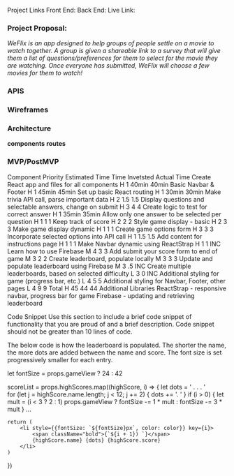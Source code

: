 Project Links
Front End:
Back End:
Live Link:

### **Project Proposal:**

*WeFlix is an app designed to help groups of people settle on a movie to watch together. A group is given a shareable link to a survey that will give them a list of questions/preferences for them to select for the movie they are watching. Once everyone has submitted, WeFlix will choose a few movies for them to watch!*


### APIS


### Wireframes


### Architecture
**components**
**routes**

### MVP/PostMVP





Component	Priority	Estimated Time	Time Invetsted	Actual Time
Create React app and files for all components	H	1	40min	40min
Basic Navbar & Footer	H	1	45min	45min
Set up basic React routing	H	1	30min	30min
Make trivia API call, parse important data	H	2	1.5	1.5
Display questions and selectable answers, change on submit	H	3	4	4
Create logic to test for correct answer	H	1	35min	35min
Allow only one answer to be selected per question	H	1	1	1
Keep track of score	H	2	2	2
Style game display - basic	H	2	3	3
Make game display dynamic	H	1	1	1
Create game options form	H	3	3	3
Incorporate selected options into API call	H	1	1.5	1.5
Add content for instructions page	H	1	1	1
Make Navbar dynamic using ReactStrap	H	1	1	INC
Learn how to use Firebase	M	4	3	3
Add submit your score form to end of game	M	3	2	2
Create leaderboard, populate locally	M	3	3	3
Update and populate leaderboard using Firebase	M	3	.5	INC
Create multiple leaderboards, based on selected difficulty	L	3	0	INC
Additional styling for game (progress bar, etc.)	L	4	5	5
Additional styling for Navbar, Footer, other pages	L	4	9	9
Total	H	45	44	44
Additional Libraries
ReactStrap - responsive navbar, progress bar for game Firebase - updating and retrieving leaderboard

Code Snippet
Use this section to include a brief code snippet of functionality that you are proud of and a brief description. Code snippet should not be greater than 10 lines of code.

The below code is how the leaderboard is populated. The shorter the name, the more dots are added between the name and score. The font size is set progressively smaller for each entry.

let fontSize = props.gameView ? 24 : 42

scoreList = props.highScores.map((highScore, i) => {
	let dots = ' . . . '   
	for (let j = highScore.name.length; j < 12; j += 2) {
		dots += '. '
	}
	if (i > 0) {
		let mult = (i < 3 ? 2 : 1)
		props.gameView ? fontSize -= 1 * mult : fontSize -= 3 * mult
	}
...

	return (
		<li style={{fontSize: `${fontSize}px`, color: color}} key={i}>
			<span className="bold">{`${i + 1}) `}</span>
			{highScore.name} {dots} {highScore.score}
		</li>
	) 
})